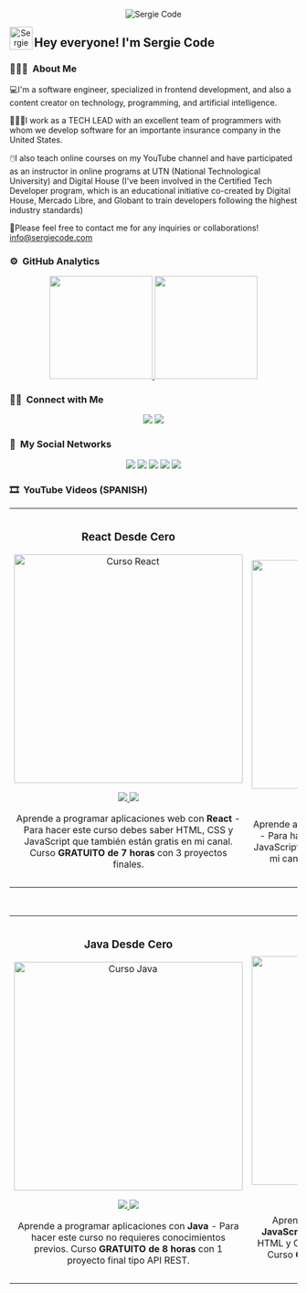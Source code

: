 <p align="center">
  <img alt="Sergie Code" src="https://raw.githubusercontent.com/sergiecode/sergiecode/main/banner.png">
</p>

<p align="center">
  <img alt="Sergie Code" src="https://raw.githubusercontent.com/sergiecode/sergiecode/main/Hand%20Wave.gif" width='40' align="left">
  <h2>Hey everyone! I'm Sergie Code</h2>
</p>

<!-- ## 👋 &nbsp;Hey everyone! I'm Sergie Code -->

### 👨🏼‍💻 &nbsp;About Me

💻I'm a software engineer, specialized in frontend development, and also a content creator on technology, programming, and artificial intelligence.

👨🏼‍💻I work as a TECH LEAD with an excellent team of programmers with whom we develop software for an importante insurance company in the United States.

🖱️I also teach online courses on my YouTube channel and have participated as an instructor in online programs at UTN (National Technological University) and Digital House (I've been involved in the Certified Tech Developer program, which is an educational initiative co-created by Digital House, Mercado Libre, and Globant to train developers following the highest industry standards)

📧Please feel free to contact me for any inquiries or collaborations! info@sergiecode.com

### ⚙️ &nbsp;GitHub Analytics

<p align="center">
  <a href="https://github.com/sergiecode">
    <img height="180em" src="https://github-readme-stats-eight-theta.vercel.app/api?username=sergiecode&show_icons=true&theme=algolia&include_all_commits=true&count_private=true">
    <img height="180em" src="https://github-readme-stats-eight-theta.vercel.app/api/top-langs/?username=sergiecode&layout=compact&langs_count=8&theme=algolia">
  </a>
</p>

### 🤝🏻 &nbsp;Connect with Me

<p align="center">
  <a href="https://www.sergiecode.com"><img src="https://img.shields.io/badge/-sergiecode.com-3423A6?style=flat&logo=Google-Chrome&logoColor=white"></a>
  <a href="mailto:info@sergiecode.com"><img src="https://img.shields.io/badge/-info@sergiecode.com-D14836?style=flat&logo=Gmail&logoColor=white"></a>
</p>


### 🔗 &nbsp;My Social Networks

<p align="center">
  <a href="https://www.youtube.com/@sergiecode"><img src="https://img.shields.io/badge/youtube%20-%23FF0000.svg?&style=flat&logo=YouTube&logoColor=white"></a>
  <a href="https://twitter.com/sergiecode"><img src="https://img.shields.io/badge/twitter-%231DA1F2.svg?&style=flat&logo=twitter&logoColor=white"></a>
  <a href="https://instagram.com/sergiecode"><img src="https://img.shields.io/badge/instagram%20-%23E4405F.svg?&style=flat&logo=Instagram&logoColor=white"></a>
  <a href="https://facebook.com/sergiecodeok"><img src="https://img.shields.io/badge/facebook-%231877F2.svg?&style=flat&logo=facebook&logoColor=white"></a>
  <a href="https://www.linkedin.com/in/sergiecode"><img src="https://img.shields.io/badge/linkedin%20-%230077B5.svg?&style=flat&logo=linkedin&logoColor=white"></a>
</p>

### 🎞️ &nbsp;YouTube Videos (SPANISH)

<table>
<tr>
<td width="50%">
<h3 align="center">React Desde Cero</h3>
<div align="center">
<a href="https://github.com/sergiecode/carrito-compras-react" target="_blank"><img src="https://raw.githubusercontent.com/sergiecode/sergiecode/main/react.png" width="400" alt="Curso React"></a>
<p>
<a href="https://github.com/sergiecode/carrito-compras-react" target="_blank">
<img src="https://img.shields.io/badge/CÓDIGO-00FBFF?style=for-the-badge&logo=github&logoColor=black">
</a>
<a href="https://youtu.be/ladwC6Lrs-M" target="_blank">
<img src="https://img.shields.io/badge/-Youtube-green?style=for-the-badge&color=00C1C4">
</a>
</p>
<p>Aprende a programar aplicaciones web con <strong>React</strong> - Para hacer este curso debes saber HTML, CSS y JavaScript que también están gratis en mi canal. Curso <strong>GRATUITO de 7 horas</strong> con 3 proyectos finales.</p>
</div>
                                                                                      
</td>

<td width="50%">
               <br>
<h3 align="center">Angular Desde Cero</h3>
<div align="center">                                       
<a href="https://github.com/sergiecode/landing-page-angular-17" target="_blank"><img src="https://raw.githubusercontent.com/sergiecode/sergiecode/main/angular.png" width="400" alt="Angular desde cero"></a>
<br>
<p>
<a href="https://github.com/sergiecode/landing-page-angular-17" target="_blank">
<img src="https://img.shields.io/badge/C%C3%93DIGO-FF4A4A?style=for-the-badge&logo=github&logoColor=black">
</a>
<a href="https://youtu.be/soInCF7nbDw" target="_blank">
<img src="https://img.shields.io/badge/-Youtube-green?style=for-the-badge&color=F70B0B">
</a>
</p>
<p>Aprende a programar aplicaciones web con <strong>Angular</strong> - Para hacer este curso debes saber HTML, CSS, JavaScript y TypeScript que también están gratis en mi canal. Curso <strong>GRATUITO de 8 horas</strong> con 2 proyectos finales.</p>
</div>                                                             
</table>                                                                                 
</div>
<br>

<table>
<tr>
<td width="50%">
<h3 align="center">Java Desde Cero</h3>
<div align="center">
<a href="https://github.com/sergiecode/java-railway-crud-apirest" target="_blank"><img src="https://raw.githubusercontent.com/sergiecode/sergiecode/main/java.png" width="400" alt="Curso Java"></a>
<p>
<a href="https://github.com/sergiecode/java-railway-crud-apirest" target="_blank">
<img src="https://img.shields.io/badge/CÓDIGO-C49846?style=for-the-badge&logo=github&logoColor=black">
</a>
<a href="https://youtu.be/BdNqW63ZaB0" target="_blank">
<img src="https://img.shields.io/badge/-Youtube-green?style=for-the-badge&color=B77803">
</a>
</p>
<p>Aprende a programar aplicaciones con <strong>Java</strong> - Para hacer este curso no requieres conocimientos previos. Curso <strong>GRATUITO de 8 horas</strong> con 1 proyecto final tipo API REST.</p>
</div>
                                                                                      
</td>       

<td width="50%">
<h3 align="center">JavaScript Desde Cero</h3>
<div align="center">
<a href="https://github.com/sergiecode/base-app-peliculas-js" target="_blank"><img src="https://raw.githubusercontent.com/sergiecode/sergiecode/main/javascript.png" width="400" alt="Curso JavaScript"></a>
<p>
<a href="https://github.com/sergiecode/base-app-peliculas-js" target="_blank">
<img src="https://img.shields.io/badge/C%C3%93DIGO-FCFF53?style=for-the-badge&logo=github&logoColor=black">
</a>
<a href="https://youtu.be/N8Xt5rP_DUo" target="_blank">
<img src="https://img.shields.io/badge/-Youtube-green?style=for-the-badge&color=E3E700">
</a>
</p>
<p>Aprende a programar aplicaciones web con <strong>JavaScript</strong> - Para hacer este curso debes saber HTML y CSS que también están gratis en mi canal. Curso <strong>GRATUITO de 8 horas</strong> con 6 proyectos finales.</p>
</div>
                                                                                      
</td>  
</table>                                                                                 
</div>
<br>
